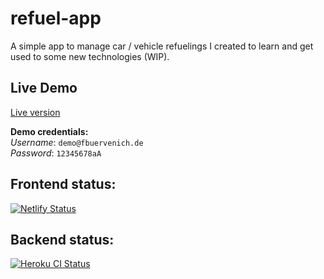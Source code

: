 # refuel-app

A simple app to manage car / vehicle refuelings I created to learn and get used to some new technologies (WIP).

## Live Demo

[Live version](https://refuel-app.fbuervenich.de/)

**Demo credentials:**  
*Username*: `demo@fbuervenich.de`  
*Password*:   `12345678aA`  


## Frontend status:
[![Netlify Status](https://api.netlify.com/api/v1/badges/56937759-09da-48d7-864d-715cd659c35e/deploy-status)](https://app.netlify.com/sites/festive-noether-6a2729/deploys)

## Backend status:
[![Heroku CI Status](https://refuel-app-ci-badge.herokuapp.com/last.svg)](https://dashboard.heroku.com/pipelines/91edc42d-aa82-4784-98ef-9c55a9faef78/tests)
